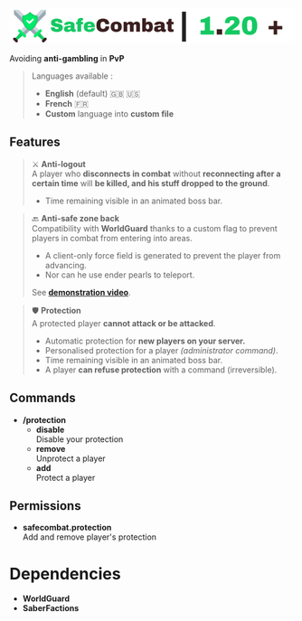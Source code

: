 <img src="banner.png" alt="Safe Combat logo">

Avoiding **anti-gambling** in **PvP**  

> Languages available :
> - **English** (default) 🇬🇧 🇺🇸
> - **French** 🇫🇷
> - **Custom** language into **custom file**

## Features

> ⚔️ **Anti-logout**  
> A player who **disconnects in combat** without **reconnecting after a certain time** will **be killed, and his stuff dropped to the ground**.
> - Time remaining visible in an animated boss bar.

> 🔙 **Anti-safe zone back**  
> Compatibility with **WorldGuard** thanks to a custom flag to prevent players in combat from entering into areas.  
> - A client-only force field is generated to prevent the player from advancing. 
> - Nor can he use ender pearls to teleport.  
> 
> See [**demonstration video**](https://www.youtube.com/watch?v=nF5s4Tff7Yk).

> 🛡️ **Protection**  
> A protected player **cannot attack or be attacked**.
> - Automatic protection for **new players on your server.**
> - Personalised protection for a player _(administrator command)_.
> - Time remaining visible in an animated boss bar.
> - A player **can refuse protection** with a command (irreversible).

## Commands

- **/protection**
    - **disable**  
    Disable your protection
    - **remove**  
    Unprotect a player
    - **add**  
    Protect a player

## Permissions

- **safecombat.protection**  
    Add and remove player's protection

# Dependencies

- **WorldGuard**
- **SaberFactions**